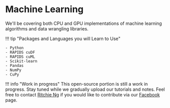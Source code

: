 # Machine Learning

We'll be covering both CPU and GPU implementations of machine learning algorithms and data wrangling libraries. 

!!! tip "Packages and Languages you will Learn to Use"

    - Python
    - RAPIDS cuDF
    - RAPIDS cuML
    - Scikit-learn
    - Pandas
    - NumPy
    - CuPy


!!! info "Work in progress"
    This open-source portion is still a work in progress. Stay tuned while we gradually upload our tutorials and notes. Feel free to contact [Ritchie Ng](https://www.ritchieng.com/) if you would like to contribute via our [Facebook](https://www.facebook.com/DeepLearningWizard/) page.
